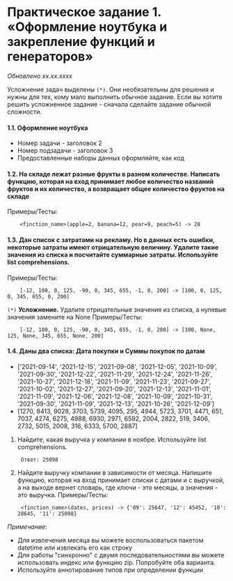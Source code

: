 # Практическое задание 1. «Оформление ноутбука и закрепление функций и генераторов»
*Обновлено xx.xx.xxxx*

Усложнение задач выделены ```(*)```. Они необязательны для решения и нужны для тех, кому мало выполнить обычное задание.
Если вы хотите решить усложненное задание - сначала сделайте задание обычной сложности.


#### 1.1. Оформление ноутбука
- Номер задачи - заголовок 2
- Номер подзадачи - заголовок 3
- Предоставленные наборы данных оформляйте, как код


#### 1.2. На складе лежат разные фрукты в разном количестве. Написать функцию, которая на вход принимает любое количество названий фруктов и их количество, а возвращает общее количество фруктов на складе
Примеры/Тесты:

        <finction_name>(apple=2, banana=12, pear=9, peach=5) -> 28

#### 1.3. Дан список с затратами на рекламу. Но в данных есть ошибки, некоторые затраты имеют отрицательную величину. Удалите такие значения из списка и посчитайте суммарные затраты. Используйте list comprehensions.
Примеры/Тесты:

        [-12, 100, 0, 125, -90, 0, 345, 655, -1, 0, 200] -> [100, 0, 125, 0, 345, 655, 0, 200]

```(*)``` **Усложнение.** Удалите отрицательные значения из списка, а нулевые значения замените на None
Примеры/Тесты:

        [-12, 100, 0, 125, -90, 0, 345, 655, -1, 0, 200] -> [100, None, 125, None, 345, 655, None, 200]


#### 1.4. Даны два списка: Дата покупки и Суммы покупок по датам

- ['2021-09-14', '2021-12-15', '2021-09-08', '2021-12-05', '2021-10-09', '2021-09-30', '2021-12-22', '2021-11-29', '2021-12-24', '2021-11-26', '2021-10-27', '2021-12-18', '2021-11-09', '2021-11-23', '2021-09-27', '2021-10-02', '2021-12-27', '2021-09-20', '2021-12-13', '2021-11-01', '2021-11-09', '2021-12-06', '2021-12-08', '2021-10-09', '2021-10-31', '2021-09-30', '2021-11-09', '2021-12-13', '2021-10-26', '2021-12-09']
- [1270, 8413, 9028, 3703, 5739, 4095, 295, 4944, 5723, 3701, 4471, 651, 7037, 4274, 6275, 4988, 6930, 2971, 6592, 2004, 2822, 519, 3406, 2732, 5015, 2008, 316, 6333, 5700, 2887]

1. Найдите, какая выручка у компании в ноябре.  Используйте list comprehensions.
        
        Ответ: 25098
2. Найдите выручку компании в зависимости от месяца. Напишите функцию, которая на вход принимает списки с датами и с выручкой, а на выходе вернет словарь, где ключи - это месяцы, а значения - это выручка.
Примеры/Тесты:

        <finction_name>(dates, prices) -> {'09': 25647, '12': 45452, '10': 28645, '11': 25098}

*Примечание:* 
- Для извлечения месяца вы можете воспользоваться пакетом datetime или извлекать его как строку
- Для работы "синхронно" с двумя последовательностями вы можете использовать индекс или функцию zip. Попробуйте оба варианта.
- Используйте аннотирование типов при определении функции